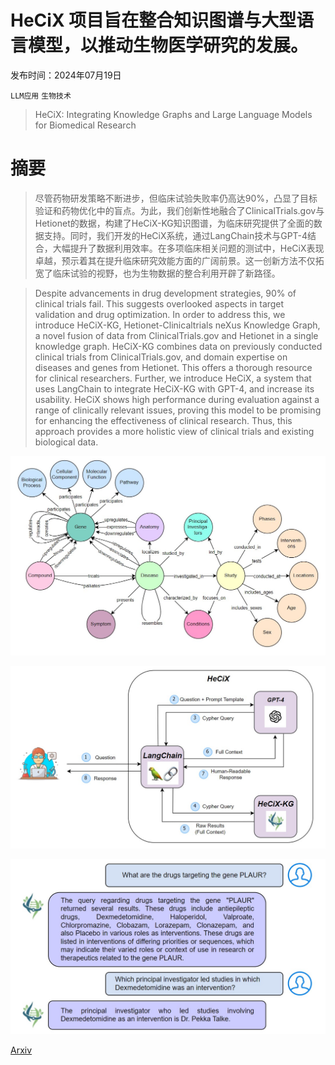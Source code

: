 # HeCiX 项目旨在整合知识图谱与大型语言模型，以推动生物医学研究的发展。

发布时间：2024年07月19日

`LLM应用` `生物技术`

> HeCiX: Integrating Knowledge Graphs and Large Language Models for Biomedical Research

# 摘要

> 尽管药物研发策略不断进步，但临床试验失败率仍高达90%，凸显了目标验证和药物优化中的盲点。为此，我们创新性地融合了ClinicalTrials.gov与Hetionet的数据，构建了HeCiX-KG知识图谱，为临床研究提供了全面的数据支持。同时，我们开发的HeCiX系统，通过LangChain技术与GPT-4结合，大幅提升了数据利用效率。在多项临床相关问题的测试中，HeCiX表现卓越，预示着其在提升临床研究效能方面的广阔前景。这一创新方法不仅拓宽了临床试验的视野，也为生物数据的整合利用开辟了新路径。

> Despite advancements in drug development strategies, 90% of clinical trials fail. This suggests overlooked aspects in target validation and drug optimization. In order to address this, we introduce HeCiX-KG, Hetionet-Clinicaltrials neXus Knowledge Graph, a novel fusion of data from ClinicalTrials.gov and Hetionet in a single knowledge graph. HeCiX-KG combines data on previously conducted clinical trials from ClinicalTrials.gov, and domain expertise on diseases and genes from Hetionet. This offers a thorough resource for clinical researchers. Further, we introduce HeCiX, a system that uses LangChain to integrate HeCiX-KG with GPT-4, and increase its usability. HeCiX shows high performance during evaluation against a range of clinically relevant issues, proving this model to be promising for enhancing the effectiveness of clinical research. Thus, this approach provides a more holistic view of clinical trials and existing biological data.

![HeCiX 项目旨在整合知识图谱与大型语言模型，以推动生物医学研究的发展。](../../../paper_images/2407.14030/HECIX-Schema.jpg)

![HeCiX 项目旨在整合知识图谱与大型语言模型，以推动生物医学研究的发展。](../../../paper_images/2407.14030/Pipeline.jpg)

![HeCiX 项目旨在整合知识图谱与大型语言模型，以推动生物医学研究的发展。](../../../paper_images/2407.14030/Chat_Diagram.jpg)

[Arxiv](https://arxiv.org/abs/2407.14030)